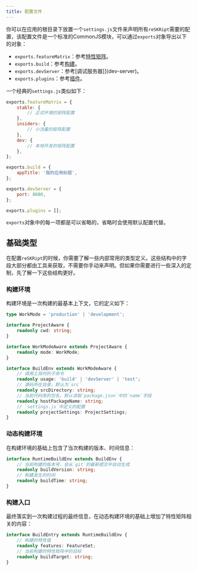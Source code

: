 ```yaml
---
title: 配置文件
---
```


你可以在应用的根目录下放置一个`settings.js`文件来声明所有`reSKRipt`需要的配置，该配置文件是一个标准的CommonJS模块，可以通过`exports`对象导出以下的对象：

- `exports.featureMatrix`：参考[特性矩阵](feature-matrix)。
- `exports.build`：参考[构建](build)。
- `exports.devServer`：参考[调试服务器]](dev-server)。
- `exports.plugins`：参考[插件](plugins)。

一个经典的`settings.js`类似如下：

```js
exports.featureMatrix = {
    stable: {
        // 正式环境的矩阵配置
    },
    insiders: {
        // 小流量的矩阵配置
    },
    dev: {
        // 本地开发的矩阵配置
    },
};

exports.build = {
    appTitle: '我的应用标题',
};

exports.devServer = {
    port: 8080,
};

exports.plugins = [];
```

`exports`对象中的每一项都是可以省略的，省略时会使用默认配置代替。

## 基础类型

在配置`reSKRipt`的时候，你需要了解一些内部常用的类型定义。这些结构中的字段大部分都由工具来获取，不需要你手动来声明。但如果你需要进行一些深入的定制，先了解一下这些结构更好。

### 构建环境

构建环境是一次构建的最基本上下文，它的定义如下：

```ts
type WorkMode = 'production' | 'development';

interface ProjectAware {
    readonly cwd: string;
}

interface WorkModeAware extends ProjectAware {
    readonly mode: WorkMode;
}

interface BuildEnv extends WorkModeAware {
    // 调用工具时的子命令
    readonly usage: 'build' | 'devServer' | 'test';
    // 源码所在目录，默认为`src`
    readonly srcDirectory: string;
    // 当前代码库的包名，默认读取`package.json`中的`name`字段
    readonly hostPackageName: string;
    // `settings.js`中定义的配置
    readonly projectSettings: ProjectSettings;
}
```

### 动态构建环境

在构建环境的基础上包含了当次构建的版本、时间信息：

```ts
interface RuntimeBuildEnv extends BuildEnv {
    // 当前构建的版本号，会从`git`的最新提交中自动生成
    readonly buildVersion: string;
    // 构建发生的时间
    readonly buildTime: string;
}
```

### 构建入口

最终落实到一次构建过程的最终信息，在动态构建环境的基础上增加了特性矩阵相关的内容：

```ts
interface BuildEntry extends RuntimeBuildEnv {
    // 构建的特性值
    readonly features: FeatureSet;
    // 当前构建的特性矩阵中的目标
    readonly buildTarget: string;
}
```
